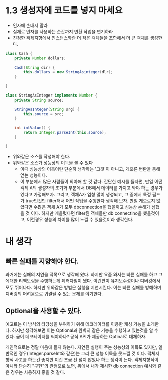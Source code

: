 # 1.3 생성자에 코드를 넣지 마세요

- 인자에 손대지 말라
- 실제로 인자를 사용하는 순간까지 변환 작업을 연기하라
- 진정한 객체지향에서 인스턴스화란 더 작은 객체들을 조합해서 더 큰 객체를 생성한다.

```java
class Cash {
    private Number dollars;
    
    Cash(String dir) {
        this.dollars = new StringAsinteger(dlr);
    }
   
}

class StringAsInteger implements Number {
    private String source;

    StringAsInteger(String srg) {
        this.source = src;
    }
    
    int intValue() {
        return Integer.parseInt(this.source);
    }

} 
```

- 위와같은 소스를 작성해야 한다.
- 위와같은 소스가 성능상의 이득을 볼 수 있다
    - 이때 성능상의 이득이란 단순히 생각하는 '그것'이 아니고, 게으른 변환을 통해 얻는 성능이다.
    - 이 부분에서 많은 사람들이 의아해 할 것 같다. 간단한 예시를 들자면, 만일 어떤 객체 A의 생성자의 초기화 부분에서 DB에서 데이터를 가지고 와야 하는 경우가 있다고 가정해보자.
    그리고, 객체A가 엄청 많이 생성되고, 그 중에서 특정 필드가 true인것만 filter해서 어떤 작업을 수행한다 생각해 보자.
    만일 게으르지 않았다면 수많은 객체 A가 모두 dbconnection을 했을꺼고 성능상 손해가 심했을 것 이다.
    하지만 게을렀다면 filter된 객체들만 db connectino을 했을것이고, 이런경우 성능의 차이를 많이 느낄 수 있을것이라 생각한다.
    
    
# 내 생각

## 빠른 실패를 지향해야 한다.
과거에는 실패의 지연을 덕목으로 생각해 왔다. 하지만 요즘 와서는 빠른 실패를 하고 그에대한 리팩토링을 수행하는게 페러다임이 됐다.
이런편이 유지보수성이나 디버깅에서 모두 뛰어나다. 하지만 위와같은 방법은 실행을 지연시킨다. 이는 빠른 실패를 방해하며 디버깅의 어려움으로 귀결될 수 있는 문제를 야기한다.

## Optional을 사용할 수 있다.
예고르는 이 방식의 타당성을 부여하기 위해 데코레이터를 이용한 캐싱 기능을 소개한다.
하지만 생각해보면 이는 Optional과 완벽히 같은 기능을 수행하고 있는것을 알 수 있다.
굳이 데코레이터를 써야하나? 공식 API가 제공하는 Optinal로 대체하자.


개인적으로는 정말 마음에 들지 않는다. 지연된 실행이 주는 성능상의 이득도 있지만, 일반적인 경우(Integer.parseInt와 같은)는 그리 큰 성능 이득을 못느낄 것 이다.
객체지향적 사고를 하는건 좋지만 이건 조금 선 넘지 않았나 하는 생각이 든다.
객체지향적이 아니라 단순히 "구현"의 관점으로 보면, 위에서 내가 제시한 db connection 예시와 같은 경우는 사용하지 좋을 것 같다.